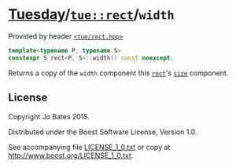 [Tuesday](../../../README.md)/[`tue::rect`](../../headers/rect.md)/`width`
==========================================================================
Provided by header [`<tue/rect.hpp>`](../../headers/rect.md)

```c++
template<typename P, typename S>
constexpr S rect<P, S>::width() const noexcept;
```

Returns a copy of the `width` component this [`rect`](../../headers/rect.md)'s
[`size`](size.md) component.

License
-------
Copyright Jo Bates 2015.

Distributed under the Boost Software License, Version 1.0.

See accompanying file [LICENSE_1_0.txt](../../../LICENSE_1_0.txt) or copy at
http://www.boost.org/LICENSE_1_0.txt.
